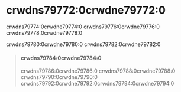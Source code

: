 # crwdns79772:0crwdne79772:0

crwdns79774:0crwdne79774:0 crwdns79776:0crwdne79776:0 crwdns79778:0crwdne79778:0

crwdns79780:0crwdne79780:0 crwdns79782:0crwdne79782:0

> #### crwdns79784:0crwdne79784:0
> 
> crwdns79786:0crwdne79786:0 crwdns79788:0crwdne79788:0 crwdns79790:0crwdne79790:0 crwdns79792:0crwdne79792:0<!-- ignore -->crwdns79794:0crwdne79794:0
